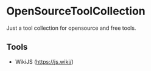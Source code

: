 # OpenSourceToolCollection
Just a tool collection for opensource and free tools.

## Tools
- WikiJS (https://js.wiki/)
